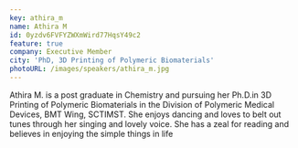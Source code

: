 ```yaml
---
key: athira_m
name: Athira M
id: 0yzdv6FVFYZWXmWird77HqsY49c2
feature: true
company: Executive Member
city: 'PhD, 3D Printing of Polymeric Biomaterials'
photoURL: /images/speakers/athira_m.jpg
---
```


Athira M. is a post graduate in Chemistry and pursuing her Ph.D.in 3D Printing of Polymeric Biomaterials in the Division of Polymeric Medical Devices, BMT Wing, SCTIMST. She enjoys dancing and loves to belt out tunes through her singing and lovely voice. She has a zeal for reading and believes in enjoying the simple things in life
